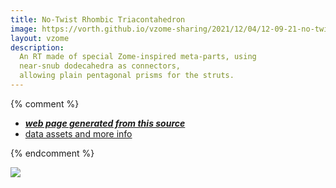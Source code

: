 ```yaml
---
title: No-Twist Rhombic Triacontahedron
image: https://vorth.github.io/vzome-sharing/2021/12/04/12-09-21-no-twist-RT/no-twist-RT.png
layout: vzome
description:
  An RT made of special Zome-inspired meta-parts, using
  near-snub dodecahedra as connectors, 
  allowing plain pentagonal prisms for the struts.
---
```


{% comment %}
 - [***web page generated from this source***][post]
 - [data assets and more info][github]

[post]: <https://vorth.github.io/vzome-sharing/2021/12/04/no-twist-RT-12-09-21.html>
[github]: <https://github.com/vorth/vzome-sharing/tree/main/2021/12/04/12-09-21-no-twist-RT/>
{% endcomment %}

<vzome-viewer style="width: 100%; height: 65vh;"
       src="https://vorth.github.io/vzome-sharing/2021/12/04/12-09-21-no-twist-RT/no-twist-RT.vZome" >
  <img src="https://vorth.github.io/vzome-sharing/2021/12/04/12-09-21-no-twist-RT/no-twist-RT.png" />
</vzome-viewer>
